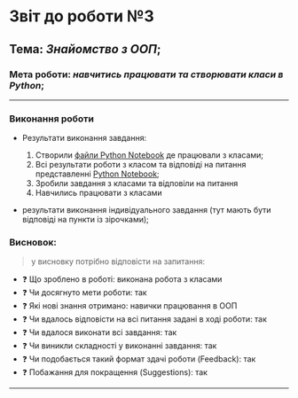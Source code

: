 # Звіт до роботи №3
## Тема: _Знайомство з ООП_;
### Мета роботи: _навчитись працювати та створювати класи в Python_;
---
### Виконання роботи
- Результати виконання завдання:
    1. Створили [файли Python Notebook](note.ipynb) де працювали з класами;
    1. Всі результати роботи з класом та відповіді на питання представленні  [Python Notebook](note.ipynb);
    1. Зробили завдання з класами та відповіли на питання
    1. Навчились працювати з класами

- результати виконання індивідуального завдання (тут мають бути відповіді на пункти із зірочками);

### Висновок: 
> у висновку потрібно відповісти на запитання:
- :question: Що зроблено в роботі: виконана робота з класами
- :question: Чи досягнуто мети роботи: так
- :question: Які нові знання отримано: навички працювання в ООП
- :question: Чи вдалось відповісти на всі питання задані в ході роботи: так
- :question: Чи вдалося виконати всі завдання: так
- :question: Чи виникли складності у виконанні завдання: так
- :question: Чи подобається такий формат здачі роботи (Feedback): так
- :question: Побажання для покращення (Suggestions): так
---

